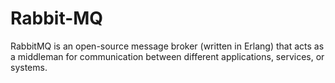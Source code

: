 # Rabbit-MQ
RabbitMQ is an open-source message broker (written in Erlang) that acts as a middleman for communication between different applications, services, or systems.

